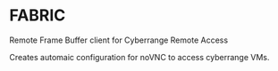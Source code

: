 # FABRIC


Remote Frame Buffer client for Cyberrange Remote Access

Creates automaic configuration for noVNC to access cyberrange VMs.
